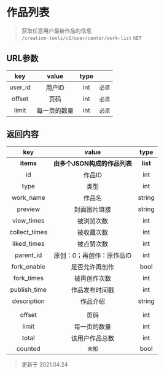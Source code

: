 # 作品列表

> 获取任意用户最新作品的信息  
> `/creation-tools/v1/user/center/work-list` `GET`


## URL参数
|   key   |          value           |  type  |        |
| :-----: | :----------------------: | :----: | :----: |
| user_id |          用户ID          |  int   | `必须` |
| offset  |           页码           |  int   | `必须` |
|  limit  |       每一页的数量       |  int   | `必须` |


## 返回内容
|      key      |            value             |   type   |
| :-----------: | :--------------------------: | :------: |
|   **items**   | **由多个JSON构成的作品列表** | **list** |
|      id       |            作品ID            |   int    |
|     type      |             类型             |   int    |
|   work_name   |            作品名            |  string  |
|    preview    |         封面图片链接         |  string  |
|  view_times   |          被浏览次数          |   int    |
| collect_times |          被收藏次数          |   int    |
|  liked_times  |          被点赞次数          |   int    |
|   parent_id   |  原创：0；再创作：原作品ID   |   int    |
|  fork_enable  |        是否允许再创作        |   bool   |
|  fork_times   |         被再创作次数         |   int    |
| publish_time  |        作品发布时间戳        |   int    |
|  description  |           作品介绍           |  string  |
|               |                              |          |
|    offset     |             页码             |   int    |
|     limit     |         每一页的数量         |   int    |
|     total     |        该用户作品总数        |   int    |
|    counted    |            `未知`            |   bool   |


> 更新于 2021.04.24